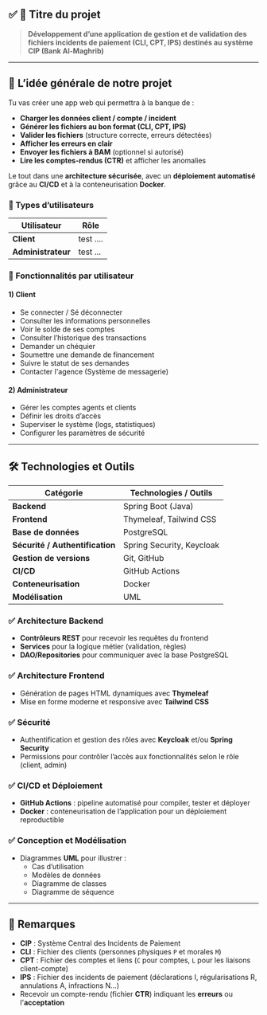 ## ✅ 🎯 Titre du projet

> **Développement d’une application de gestion et de validation des fichiers incidents de paiement (CLI, CPT, IPS) destinés au système CIP (Bank Al-Maghrib)**

---

## 🧱 L’idée générale de notre projet

Tu vas créer une app web qui permettra à la banque de :

- **Charger les données client / compte / incident**
- **Générer les fichiers au bon format (CLI, CPT, IPS)**
- **Valider les fichiers** (structure correcte, erreurs détectées)
- **Afficher les erreurs en clair**
- **Envoyer les fichiers à BAM** (optionnel si autorisé)
- **Lire les comptes-rendus (CTR)** et afficher les anomalies

Le tout dans une **architecture sécurisée**, avec un **déploiement automatisé** grâce au **CI/CD** et à la conteneurisation **Docker**.

### 👥 Types d’utilisateurs

| Utilisateur | Rôle |
|----------------|-------------------------------------------|
| **Client** | test .... |
| **Administrateur** | test ... |

### 📌 Fonctionnalités par utilisateur

#### 1) Client

- Se connecter / Sé déconnecter
- Consulter les informations personnelles
- Voir le solde de ses comptes
- Consulter l’historique des transactions
- Demander un chéquier
- Soumettre une demande de financement
- Suivre le statut de ses demandes
- Contacter l'agence (Système de messagerie)

#### 2) Administrateur

- Gérer les comptes agents et clients
- Définir les droits d’accès
- Superviser le système (logs, statistiques)
- Configurer les paramètres de sécurité

---

## **🛠️ Technologies et Outils**

| Catégorie | Technologies / Outils |
|-----------------|-----------------------------|
| **Backend** | Spring Boot (Java) |
| **Frontend** | Thymeleaf, Tailwind CSS |
| **Base de données** | PostgreSQL |
| **Sécurité / Authentification** | Spring Security, Keycloak |
| **Gestion de versions** | Git, GitHub |
| **CI/CD** | GitHub Actions |
| **Conteneurisation** | Docker |
| **Modélisation** | UML |

### ✅ Architecture Backend

- **Contrôleurs REST** pour recevoir les requêtes du frontend
- **Services** pour la logique métier (validation, règles)
- **DAO/Repositories** pour communiquer avec la base PostgreSQL

### ✅ Architecture Frontend

- Génération de pages HTML dynamiques avec **Thymeleaf**
- Mise en forme moderne et responsive avec **Tailwind CSS**

### ✅ Sécurité

- Authentification et gestion des rôles avec **Keycloak** et/ou **Spring Security**
- Permissions pour contrôler l’accès aux fonctionnalités selon le rôle (client, admin)


### ✅ CI/CD et Déploiement

- **GitHub Actions** : pipeline automatisé pour compiler, tester et déployer
- **Docker** : conteneurisation de l’application pour un déploiement reproductible

### ✅ Conception et Modélisation

- Diagrammes **UML** pour illustrer :
  - Cas d’utilisation
  - Modèles de données
  - Diagramme de classes
  - Diagramme de séquence

--- 
## 📌 Remarques

- **CIP** : Système Central des Incidents de Paiement
- **CLI** : Fichier des clients (personnes physiques `P` et morales `M`)
- **CPT** : Fichier des comptes et liens (`C` pour comptes, `L` pour les liaisons client-compte)
- **IPS** : Fichier des incidents de paiement (déclarations I, régularisations R, annulations A, infractions N…)
- Recevoir un compte-rendu (fichier **CTR**) indiquant les **erreurs** ou l'**acceptation**

